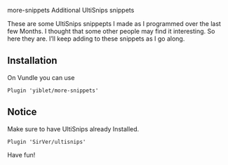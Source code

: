 more-snippets
Additional UltiSnips snippets

These are some UltiSnips snippepts I made as I programmed over the last few Months. I thought that some other people may find it interesting. So here they are. I’ll keep adding to these snippets as I go along.

## Installation

On Vundle you can use

```Plugin 'yiblet/more-snippets'```

## Notice

Make sure to have UltiSnips already Installed.

```Plugin 'SirVer/ultisnips'```

Have fun!
